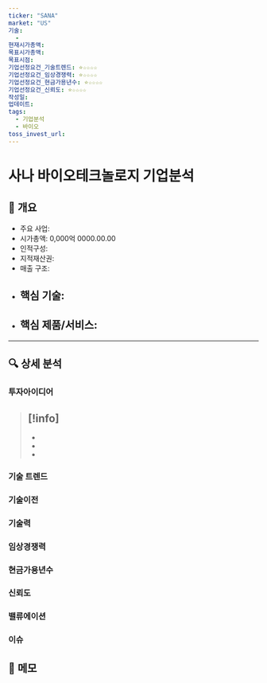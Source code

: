 ```yaml
---
ticker: "SANA"
market: "US"
기술:
  - 
현재시가총액: 
목표시가총액: 
목표시점: 
기업선정요건_기술트렌드: ⭐☆☆☆☆
기업선정요건_임상경쟁력: ⭐☆☆☆☆
기업선정요건_현금가용년수: ⭐☆☆☆☆
기업선정요건_신뢰도: ⭐☆☆☆☆
작성일:
업데이트:
tags:
  - 기업분석
  - 바이오
toss_invest_url: 
---
```

# 사나 바이오테크놀로지 기업분석

## 📌 개요
- 주요 사업: 
- 시가총액: 0,000억 0000.00.00
- 인적구성: 
- 지적재산권: 
- 매출 구조:
- 핵심 기술:
	- 
- 핵심 제품/서비스:
	-
---

## 🔍 상세 분석
### 투자아이디어
>[!info]
>- 
>- 
>- 
>-


### 기술 트렌드
### 기술이전
### 기술력
### 임상경쟁력
### 현금가용년수
### 신뢰도

### 밸류에이션

### 이슈

## 📝 메모